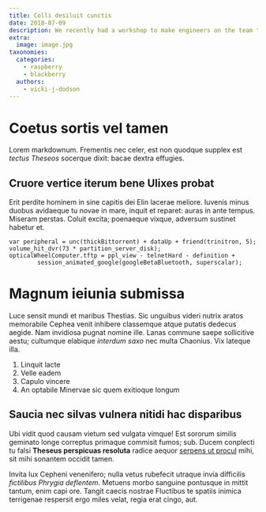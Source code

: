 ```yaml
---
title: Colli desiluit cunctis
date: 2018-07-09
description: We recently had a workshop to make engineers on the team to take practices around vulnerabilities. This article will explain the vulnerability as a quiz.
extra:
  image: image.jpg
taxonomies:
  categories:
    - raspberry
    - blackberry
  authors:
    - vicki-j-dodson 
---
```

# Coetus sortis vel tamen

Lorem markdownum. Frementis nec celer, est non quodque supplex est *tectus
Theseos* socerque dixit: bacae dextra effugies.

## Cruore vertice iterum bene Ulixes probat

Erit perdite hominem in sine capitis dei Elin lacerae meliore. Iuvenis minus
duobus avidaeque tu novae in mare, inquit et reparet: auras in ante tempus.
Miseram perstas. Coluit excita; poenaeque vixque, adversum sustinet habetur et.

    var peripheral = unc(thickBittorrent) + dataUp + friend(trinitron, 5);
    volume_hit_dvr(73 * partition_server_disk);
    opticalWheelComputer.tftp = ppl_view - telnetHard - definition +
            session_animated_google(googleBetaBluetooth, superscalar);

# Magnum ieiunia submissa

Luce sensit mundi et maribus Thestias. Sic unguibus videri nutrix aratos
memorabile Cephea venit inhibere classemque atque putatis dedecus aegide. Nam
invidiosa pugnat nomine ille. Lanas commune saepe sollicitive aestu; cultumque
elabique *interdum saxo* nec multa Chaonius. Vix lateque illa.

1. Linquit lacte
2. Velle eadem
3. Capulo vincere
4. An optabile Minervae sic quem exitioque longum

## Saucia nec silvas vulnera nitidi hac disparibus

Ubi vidit quod causam vietum sed vulgata vimque! Est sororum similis geminato
longe correptus primaque commisit fumos; sub. Ducem conplecti tu falsi **Theseus
perspicuas resoluta** radice aequor [serpens ut
procul](http://quique.net/humum-veniebat.php) mihi, sit mihi sonantem occidit
tamen.

Invita lux Cepheni venenifero; nulla vetus rubefecit utraque invia difficilis
*fictilibus Phrygia deflentem*. Metuens morbo sanguine pontusque in mittit
tantum, enim capi ore. Tangit caecis nostrae Fluctibus te spatiis inimica
terrigenae respersit ergo miles velat, regia erat cingo, aut.
